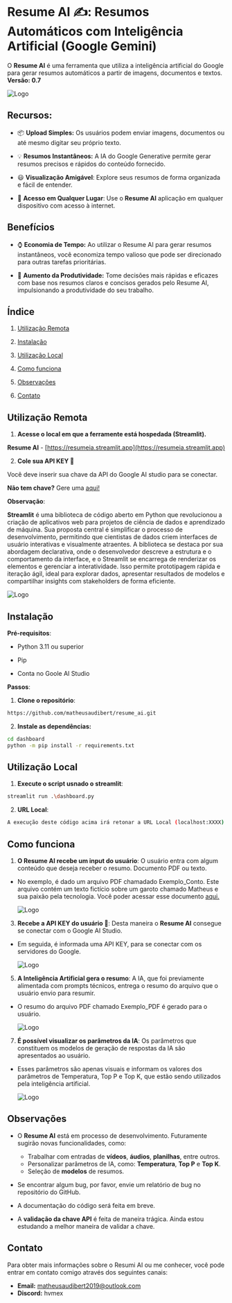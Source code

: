 # Resume AI ✍️: Resumos Automáticos com Inteligência Artificial (Google Gemini)

O **Resume AI** é uma ferramenta que utiliza a inteligência artificial do Google para gerar resumos automáticos a partir de imagens, documentos e textos. **Versão: 0.7**

![Logo](docs/interface.png)

## Recursos:

-  📦 **Upload Simples:** Os usuários podem enviar imagens, documentos ou até mesmo digitar seu próprio texto.
  
- 💡 **Resumos Instantâneos:** A IA do Google Generative permite gerar resumos precisos e rápidos do conteúdo fornecido.
  
- 😃 **Visualização Amigável**: Explore seus resumos de forma organizada e fácil de entender.
  
- 📲 **Acesso em Qualquer Lugar**: Use o **Resume AI** aplicação em qualquer dispositivo com acesso à internet.

## Benefícios

- ⌚️ **Economia de Tempo:** Ao utilizar o Resume AI para gerar resumos instantâneos, você economiza tempo valioso que pode ser direcionado para outras tarefas prioritárias.
  
- 🧱 **Aumento da Produtividade:** Tome decisões mais rápidas e eficazes com base nos resumos claros e concisos gerados pelo Resume AI, impulsionando a produtividade do seu trabalho.

## Índice

1. [Utilização Remota](#utilização-remota)   

2. [Instalação](#instalação)

3. [Utilização Local](#utilização-local)

4. [Como funciona](#como-funciona)

5. [Observações](#observaçõess)

6. [Contato](#contato)

## Utilização Remota

1. **Acesse o local em que a ferramente está hospedada (Streamlit).**

**Resume AI** - [https://resumeia.streamlit.app](https://resumeia.streamlit.app)

2. **Cole sua API KEY 🔑**

Você deve inserir sua chave da API do Google AI studio para se conectar.

**Não tem chave?** Gere uma [aqui!](https://aistudio.google.com/app/apikey)

 **Observação**:

**Streamlit** é uma biblioteca de código aberto em Python que revolucionou a criação de aplicativos web para projetos de ciência de dados e aprendizado de máquina. Sua proposta central é simplificar o processo de desenvolvimento, permitindo que cientistas de dados criem interfaces de usuário interativas e visualmente atraentes. A biblioteca se destaca por sua abordagem declarativa, onde o desenvolvedor descreve a estrutura e o comportamento da interface, e o Streamlit se encarrega de renderizar os elementos e gerenciar a interatividade. Isso permite prototipagem rápida e iteração ágil, ideal para explorar dados, apresentar resultados de modelos e compartilhar insights com stakeholders de forma eficiente.

![Logo](docs/streamlit.png)

## Instalação

**Pré-requisitos**:

- Python 3.11 ou superior

- Pip

- Conta no Goole AI Studio

**Passos**:

1. **Clone o repositório**:

```bash
https://github.com/matheusaudibert/resume_ai.git
```

2. **Instale as dependências:**

```bash
cd dashboard
python -m pip install -r requirements.txt
```

## Utilização Local

1. **Execute o script usnado o streamlit**:

```bash
streamlit run .\dashboard.py
```

2. **URL Local**:
```bash
A execução deste código acima irá retonar a URL Local (localhost:XXXX). Cole-a no em seu navegador.
```

## Como funciona

1. **O Resume AI recebe um input do usuário**: O usuário entra com algum conteúdo que deseja receber o resumo. Documento PDF ou texto.
- No exemplo, é dado um arquivo PDF chamadado Exemplo_Conto. Este arquivo contém um texto fictício sobre um garoto chamado Matheus e sua paixão pela tecnologia. Você poder acessar esse documento [aqui.](https://github.com/matheusaudibert/resume_ai/blob/main/docs/exemplo_conto.pdf)
   
   ![Logo](docs/inputd.png)

3. **Recebe a API KEY do usuário 🔑**: Desta maneira o **Resume AI** consegue se conectar com o Google AI Studio.
- Em seguida, é informada uma API KEY, para se conectar com os servidores do Google.
   
   ![Logo](docs/key.png)
   
5. **A Inteligência Artificial gera o resumo**: A IA, que foi previamente alimentada com prompts técnicos, entrega o resumo do arquivo que o usuário envio para resumir.
- O resumo do arquivo PDF chamado Exemplo_PDF é gerado para o usuário.
   
   ![Logo](docs/output.png)

7. **É possível visualizar os parâmetros da IA**: Os parâmetros que constituem os modelos de geração de respostas da IA são apresentados ao usuário.
- Esses parâmetros são apenas visuais e informam os valores dos parâmetros de Temperatura, Top P e Top K, que estão sendo utilizados pela inteligência artificial.

   ![Logo](docs/parameters.png)

## Observações

- O **Resume AI** está em processo de desenvolvimento. Futuramente sugirão novas funcionalidades, como: 
  - Trabalhar com entradas de **vídeos**, **áudios**, **planilhas**, entre outros.
  - Personalizar parâmetros de IA, como: **Temperatura**, **Top P** e **Top K**.
  - Seleção de **modelos** de resumos.
  
- Se encontrar algum bug, por favor, envie um relatório de bug no repositório do GitHub.
  
- A documentação do código será feita em breve.
  
- A **validação da chave API** é feita de maneira trágica. Ainda estou estudando a melhor maneira de validar a chave.

## Contato

Para obter mais informações sobre o Resumi AI ou me conhecer, você pode entrar em contato comigo através dos seguintes canais:

- **Email:** matheusaudibert2019@outlook.com
- **Discord:** hvmex

